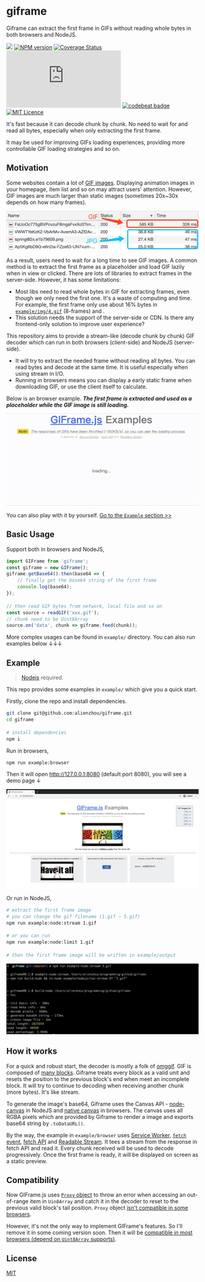 # giframe

Giframe can extract the first frame in GIFs without reading whole bytes in both browsers and NodeJS.

[![](https://api.travis-ci.org/alienzhou/giframe.svg?branch=master)](https://travis-ci.org/alienzhou/giframe) [![NPM version](https://img.shields.io/npm/v/giframe.svg)](https://www.npmjs.com/package/giframe) [![Coverage Status](https://coveralls.io/repos/github/alienzhou/giframe/badge.svg)](https://coveralls.io/github/alienzhou/giframe) [![gizp size](https://img.badgesize.io/https://unpkg.com/giframe/dist/umd/giframe.js?compression=gzip)](https://unpkg.com/giframe) [![codebeat badge](https://codebeat.co/badges/f2b1747e-3cd8-46a8-83e4-cda6ba8b3498)](https://codebeat.co/projects/github-com-alienzhou-giframe-master) [![MIT Licence](https://img.shields.io/github/license/alienzhou/giframe)](https://opensource.org/licenses/mit-license.php)

It's fast because it can decode chunk by chunk. No need to wait for and read all bytes, especially when only extracting the first frame.

It may be used for improving GIFs loading experiences, providing more controllable GIF loading strategies and so on.

## Motivation

Some websites contain a lot of [GIF images](https://en.wikipedia.org/wiki/GIF). Displaying animation images in your homepage, item list and so on may attract users' attention. However, GIF images are much larger than static images (sometimes 20x~30x depends on how many frames).

![](./doc/img/1.jpg)

As a result, users need to wait for a long time to see GIF images. A common method is to extract the first frame as a placeholder and load GIF lazily when in view or clicked. There are lots of libraries to extract frames in the server-side. However, it has some limitations:

- Most libs need to read whole bytes in GIF for extracting frames, even though we only need the first one. It's a waste of computing and time. For example, the first frame only use about 16% bytes in [`example/img/4.gif`](./example/img/4.gif) (8-frames) and .
- This solution needs the support of the server-side or CDN. Is there any frontend-only solution to improve user experience?

This repository aims to provide a stream-like (decode chunk by chunk) GIF decoder which can run in both browsers (client-side) and NodeJS (server-side).

- It will try to extract the needed frame without reading all bytes. You can read bytes and decode at the same time. It is useful especially when using stream in I/O.
- Running in browsers means you can display a early static frame when downloading GIF, or use the client itself to calculate.

Below is an browser example. _**The first frame is extracted and used as a placeholder while the GIF image is still loading.**_

![](./doc/img/example.gif)

You can also play with it by yourself. [Go to the `Example` section >>](#Example)

## Basic Usage

Support both in browsers and NodeJS,

```JavaScript
import GIFrame from 'giframe';
const giframe = new GIFrame();
giframe.getBase64().then(base64 => {
    // finally get the base64 string of the first frame
    console.log(base64);
});

// then read GIF bytes from network, local file and so on
const source = readGIF('xxx.gif');
// chunk need to be Uint8Array
source.on('data', chunk => giframe.feed(chunk));
```

More complex usages can be found in `example/` directory. You can also run examples below ↓↓↓

## Example

> [Nodejs](https://nodejs.org/) required.

This repo provides some examples in `example/` which give you a quick start. 

Firstly, clone the repo and install dependencies.

```bash
git clone git@github.com:alienzhou/giframe.git
cd giframe

# install dependencies
npm i
```

Run in browsers,

```bash
npm run example:browser
```

Then it will open http://127.0.0.1:8080 (default port 8080), you will see a demo page ↓

![](./doc/img/example.jpg)

Or run in NodeJS,

```bash
# extract the first frame image
# you can change the gif filename (1.gif ~ 5.gif)
npm run example:node:stream 1.gif

# or you can run
npm run example:node:limit 1.gif

# then the first frame image will be written in example/output
```

![](./doc/img/example-node.jpg)


## How it works

For a quick and robust start, the decoder is mostly a folk of [omggif](https://github.com/deanm/omggif). GIF is composed of [many blocks](http://matthewflickinger.com/lab/whatsinagif/bits_and_bytes.asp). Giframe treats every block as a valid unit and resets the position to the previous block's end when meet an incomplete block. It will try to continue to decoding when receiving another chunk (more bytes). It's like stream.

To generate the image's base64, Giframe uses the Canvas API - [node-canvas](https://github.com/Automattic/node-canvas) in NodeJS and [native canvas](https://developer.mozilla.org/en-US/docs/Web/API/Canvas_API) in browsers. The canvas uses all RGBA pixels which are provided by Giframe to render a image and exports base64 string by `.toDataURL()`.

By the way, the example in `example/browser` uses [Service Worker](https://developer.mozilla.org/en-US/docs/Web/API/ServiceWorker), [`fetch` event](https://developer.mozilla.org/en-US/docs/Web/API/FetchEvent), [fetch API](https://developer.mozilla.org/en-US/docs/Web/API/Fetch_API) and [Readable Stream](https://developer.mozilla.org/en-US/docs/Web/API/ReadableStream/ReadableStream). It tees a stream from the response in fetch API and read it. Every chunk received will be used to decode progressively. Once the first frame is ready, it will be displayed on screen as a static preview.

## Compatibility

Now GIFrame.js uses [`Proxy` object](https://developer.mozilla.org/en-US/docs/Web/JavaScript/Reference/Global_Objects/Proxy) to throw an error when accessing an out-of-range item in `Uin8Array` and catch it in the decoder to reset to the previous valid block's tail position. `Proxy` object [isn't compatible in some browsers](https://caniuse.com/#search=proxy).

However, it's not the only way to implement GIFrame's features. So I'll remove it in some coming version soon. Then it will be [compatible in most browsers (depend on `Uint8Array` supports)](https://caniuse.com/#search=Uint8Array).

## License

[MIT](./LICENCE)
